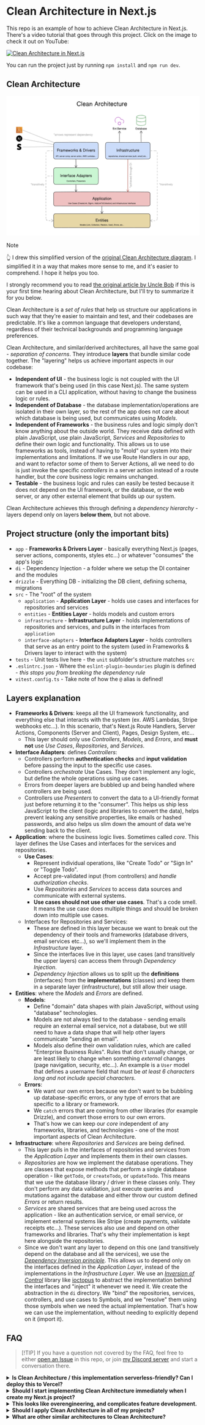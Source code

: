 # Clean Architecture in Next.js

This repo is an example of how to achieve Clean Architecture in Next.js. There's
a video tutorial that goes through this project. Click on the image to check it
out on YouTube:

[![Clean Architecture in Next.js](https://img.youtube.com/vi/jJVAla0dWJo/0.jpg)](https://www.youtube.com/watch?v=jJVAla0dWJo)

You can run the project just by running `npm install` and `npm run dev`.

## Clean Architecture

![Clean Architecture Diagram](./assets/clean-architecture-diagram.jpg)

> [!NOTE]
> 👆 I drew this simplified version of the [original Clean Architecture diagram](https://blog.cleancoder.com/uncle-bob/2012/08/13/the-clean-architecture.html).
> I simplified it in a way that makes more sense to me, and it's easier to
> comprehend. I hope it helps you too.

I strongly recommend you to read
[the original article by Uncle Bob](https://blog.cleancoder.com/uncle-bob/2012/08/13/the-clean-architecture.html)
if this is your first time hearing about Clean Architecture, but I'll try to
summarize it for you below.

Clean Architecture is a _set of rules_ that help us structure our applications
in such way that they're easier to maintain and test, and their codebases are
predictable. It's like a common language that developers understand, regardless
of their technical backgrounds and programming language preferences.

Clean Architecture, and similar/derived architectures, all have the same goal -
_separation of concerns_. They introduce **layers** that bundle similar code
together. The "layering" helps us achieve important aspects in our codebase:

- **Independent of UI** - the business logic is not coupled with the UI
  framework that's being used (in this case Next.js). The same system can be
  used in a CLI application, without having to change the business logic or
  rules.
- **Independent of Database** - the database implementation/operations are
  isolated in their own layer, so the rest of the app does not care about which
  database is being used, but communicates using _Models_.
- **Independent of Frameworks** - the business rules and logic simply don't know
  anything about the outside world. They receive data defined with plain
  JavaScript, use plain JavaScript, _Services_ and _Repositories_ to define
  their own logic and functionality. This allows us to use frameworks as tools,
  instead of having to "mold" our system into their implementations and
  limitations. If we use Route Handlers in our app, and want to refactor some of
  them to Server Actions, all we need to do is just invoke the specific
  _controllers_ in a server action instead of a route handler, but the _core_
  business logic remains unchanged.
- **Testable** - the business logic and rules can easily be tested because it
  does not depend on the UI framework, or the database, or the web server, or
  any other external element that builds up our system.

Clean Architecture achieves this through defining a _dependency hierarchy_ -
layers depend only on layers **below them**, but not above.

## Project structure (only the important bits)

- `app` - **Frameworks & Drivers Layer** - basically everything Next.js (pages,
  server actions, components, styles etc...) or whatever "consumes" the app's
  logic
- `di` - Dependency Injection - a folder where we setup the DI container and the
  modules
- `drizzle` - Everything DB - initializing the DB client, defining schema,
  migrations
- `src` - The "root" of the system
  - `application` - **Application Layer** - holds use cases and interfaces for
    repositories and services
  - `entities` - **Entities Layer** - holds models and custom errors
  - `infrastructure` - **Infrastructure Layer** - holds implementations of
    repositories and services, and pulls in the interfaces from `application`
  - `interface-adapters` - **Interface Adapters Layer** - holds controllers that
    serve as an entry point to the system (used in Frameworks & Drivers layer to
    interact with the system)
- `tests` - Unit tests live here - the `unit` subfolder's structure matches
  `src`
- `.eslintrc.json` - Where the `eslint-plugin-boundaries` plugin is defined -
  _this stops you from breaking the dependency rule_
- `vitest.config.ts` - Take note of how the `@` alias is defined!

## Layers explanation

- **Frameworks & Drivers**: keeps all the UI framework functionality, and
  everything else that interacts with the system (ex. AWS Lambdas, Stripe
  webhooks etc...). In this scenario, that's Next.js Route Handlers, Server
  Actions, Components (Server and Client), Pages, Design System, etc...
  - This layer should only use _Controllers_, _Models_, and _Errors_, and **must
    not** use _Use Cases_, _Repositories_, and _Services_.
- **Interface Adapters**: defines _Controllers_:
  - Controllers perform **authentication checks** and **input validation**
    before passing the input to the specific use cases.
  - Controllers _orchestrate_ Use Cases. They don't implement any logic, but
    define the whole operations using use cases.
  - Errors from deeper layers are bubbled up and being handled where controllers
    are being used.
  - Controllers use _Presenters_ to convert the data to a UI-friendly format
    just before returning it to the "consumer". This helps us ship less
    JavaScript to the client (logic and libraries to convert the data), helps
    prevent leaking any sensitive properties, like emails or hashed passwords,
    and also helps us slim down the amount of data we're sending back to the
    client.
- **Application**: where the business logic lives. Sometimes called _core_. This
  layer defines the Use Cases and interfaces for the services and repositories.
  - **Use Cases**:
    - Represent individual operations, like "Create Todo" or "Sign In" or
      "Toggle Todo".
    - Accept pre-validated input (from controllers) and _handle authorization
      checks_.
    - Use _Repositories_ and _Services_ to access data sources and communicate
      with external systems.
    - **Use cases should not use other use cases**. That's a code smell. It
      means the use case does multiple things and should be broken down into
      multiple use cases.
  - Interfaces for Repositories and Services:
    - These are defined in this layer because we want to break out the
      dependency of their tools and frameworks (database drivers, email services
      etc...), so we'll implement them in the _Infrastructure_ layer.
    - Since the interfaces live in this layer, use cases (and transitively the
      upper layers) can access them through _Dependency Injection_.
    - _Dependency Injection_ allows us to split up the **definitions**
      (interfaces) from the **implementations** (classes) and keep them in a
      separate layer (infrastructure), but still allow their usage.
- **Entities**: where the _Models_ and _Errors_ are defined.
  - **Models**:
    - Define "domain" data shapes with plain JavaScript, without using
      "database" technologies.
    - Models are not always tied to the database - sending emails require an
      external email service, not a database, but we still need to have a data
      shape that will help other layers communicate "sending an email".
    - Models also define their own validation rules, which are called
      "Enterprise Business Rules". Rules that don't usually change, or are least
      likely to change when something _external_ changes (page navigation,
      security, etc...). An example is a `User` model that defines a username
      field that must be _at least 6 characters long and not include special
      characters_.
  - **Errors**:
    - We want our own errors because we don't want to be bubbling up
      database-specific errors, or any type of errors that are specific to a
      library or framework.
    - We `catch` errors that are coming from other libraries (for example
      Drizzle), and convert those errors to our own errors.
    - That's how we can keep our _core_ independent of any frameworks,
      libraries, and technologies - one of the most important aspects of Clean
      Architecture.
- **Infrastructure**: where _Repositories_ and _Services_ are being defined.
  - This layer pulls in the interfaces of repositories and services from the
    _Application Layer_ and implements them in their own classes.
  - _Repositories_ are how we implement the database operations. They are
    classes that expose methods that perform a single database operation - like
    `getTodo`, or `createTodo`, or `updateTodo`. This means that we use the
    database library / driver in these classes only. They don't perform any data
    validation, just execute queries and mutations against the database and
    either throw our custom defined _Errors_ or return results.
  - _Services_ are shared services that are being used across the application -
    like an authentication service, or email service, or implement external
    systems like Stripe (create payments, validate receipts etc...). These
    services also use and depend on other frameworks and libraries. That's why
    their implementation is kept here alongside the repositories.
  - Since we don't want any layer to depend on this one (and transitively depend
    on the database and all the services), we use the
    [_Dependency Inversion principle_](https://en.wikipedia.org/wiki/Dependency_inversion_principle).
    This allows us to depend only on the interfaces defined in the _Application
    Layer_, instead of the implementations in the _Infrastructure Layer_. We use
    an
    [_Inversion of Control_](https://en.wikipedia.org/wiki/Inversion_of_control)
    library like [ioctopus](https://github.com/Evyweb/ioctopus) to abstract the
    implementation behind the interfaces and "inject" it whenever we need it. We
    create the abstraction in the `di` directory. We "bind" the repositories,
    services, controllers, and use cases to Symbols, and we "resolve" them using
    those symbols when we need the actual implementation. That's how we can use
    the implementation, without needing to explicitly depend on it (import it).

## FAQ

> [!TIP] If you have a question not covered by the FAQ, feel free to either
> [open an Issue](https://github.com/nikolovlazar/nextjs-clean-architecture/issues/new)
> in this repo, or join [my Discord server](https://creatures.sh) and start a
> conversation there.

<details>
  <summary><b>Is Clean Architecture / this implementation serverless-friendly? Can I deploy this to Vercel?</b></summary>

Yes! You can use it with Page Router, App Router, Middleware, API Handlers,
Server Actions, anything really! Usually, achieving Dependency Injection in
JavaScript projects is being done with the [Inversify.js](https://inversify.io)
library, which is incompatible with other runtimes except Node. This project
implements [ioctopus](https://github.com/Evyweb/ioctopus), a simple IoC
container that doesn't rely on `reflect-metadata` and works on all runtimes.

</details>

<details>
  <summary><b>Should I start implementing Clean Architecture immediately when I create my Next.js project?</b></summary>

I'd say **no**. If you're starting a brand new project, I'd advise you to focus
on achieving an MVP status as fast as possible (so you can validate your idea /
see if there's a future for your project). When things start to get serious
(more features start to get implemented, your user base experiences a
significant growth, or you're onboarding other developers in your project),
that's when you'd want to invest some time into adapting this architecture (or
any architecture for that matter).

If you're already deep in the weeds on a project, you (and your team) can plan
for gradual refactoring starting from the next sprint. In this case you already
have the code written, you just need to reorganize it a little bit, and you can
do that part by part, route handler by route handler, server action by server
action. By the way, I say it lightly _"you just need to reorganize it a little
bit"_, but it can be far from being as simple as that. Always take into account
"things going wrong" when you plan the refactoring. And put some time in for
writing tests!

</details>
<details>
<summary><b>This looks like overengineering, and complicates feature development.</b></summary>

If you don't spend more than 3 minutes thinking about this, then yes, it does
look like overengineering. But if you do, you'll realize that **architecture =
discipline**. The architecture is a contract between the developers that defines
what goes where. It actually **simplifies** the feature development because it
makes the codebase predictable, and it makes those decisions for you.

You can't grow a project sustainably if every developer working on it writes
code where it's the most convenient. The codebase will turn into a nightmare to
work with, and that's when you'll feel a real complicated feature development
process. To battle this, eventually you will put down some rules. Those rules
will grow as your team faces and solves new issues. Put all those rules in a
document, and there's your very own architecture definition. You still implement
some sort of an architecture, you just reached that point very slowly and
painfully.

Clean Architecture gives you a shortcut and a predefined architecture that's
been tested. And yes, sure, you do need to learn all of this, but you do it once
in your lifetime, and then just apply the principles in any language or
framework you'll be using in future.

</details>
<details>
<summary><b>Should I apply Clean Architecture in all of my projects?</b></summary>

**No**. Not if you don't expect the project to grow, both in number of features,
or number of users, or number of developers working on it.

</details>
<details>
  <summary><b>What are other similar architectures to Clean Architecture?</b></summary>

As mentioned in the
[original blog post](https://blog.cleancoder.com/uncle-bob/2012/08/13/the-clean-architecture.html)
I mentioned at the top of the README, you got:

- [Hexagonal Architecture](https://alistair.cockburn.us/hexagonal-architecture/)
  (a.k.a. Ports and Adapters) by Alistair Cockburn
- [Onion Architecture](https://jeffreypalermo.com/2008/07/the-onion-architecture-part-1/)
  by Jeffrey Palermo
- [Screaming Architecture](https://blog.cleancoder.com/uncle-bob/2011/09/30/Screaming-Architecture.html)
  by Uncle Bob (the same guy behind Clean Architecture)
- And a couple more (check out the original blog post)
</details>
